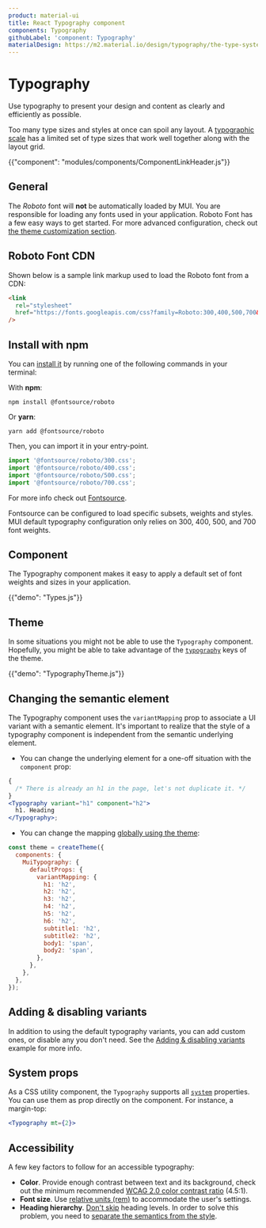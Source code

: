 ```yaml
---
product: material-ui
title: React Typography component
components: Typography
githubLabel: 'component: Typography'
materialDesign: https://m2.material.io/design/typography/the-type-system.html
---
```


# Typography

<p class="description">Use typography to present your design and content as clearly and efficiently as possible.</p>

Too many type sizes and styles at once can spoil any layout.
A [typographic scale](https://m2.material.io/design/typography/#type-scale) has a limited set of type sizes that work well together along with the layout grid.

{{"component": "modules/components/ComponentLinkHeader.js"}}

## General

The _Roboto_ font will **not** be automatically loaded by MUI.
You are responsible for loading any fonts used in your application.
Roboto Font has a few easy ways to get started. For more advanced configuration, check out
[the theme customization section](/material-ui/customization/typography/).

## Roboto Font CDN

Shown below is a sample link markup used to load the Roboto font from a CDN:

```html
<link
  rel="stylesheet"
  href="https://fonts.googleapis.com/css?family=Roboto:300,400,500,700&display=swap"
/>
```

## Install with npm

You can [install it](https://www.npmjs.com/package/@fontsource/roboto) by running one of the following commands in your terminal:

With **npm**:

`npm install @fontsource/roboto`

Or **yarn**:

`yarn add @fontsource/roboto`

Then, you can import it in your entry-point.

```js
import '@fontsource/roboto/300.css';
import '@fontsource/roboto/400.css';
import '@fontsource/roboto/500.css';
import '@fontsource/roboto/700.css';
```

For more info check out [Fontsource](https://github.com/fontsource/fontsource).

Fontsource can be configured to load specific subsets, weights and styles.
MUI default typography configuration only relies on 300, 400, 500, and 700 font weights.

## Component

The Typography component makes it easy to apply a default set of font weights and sizes in your application.

{{"demo": "Types.js"}}

## Theme

In some situations you might not be able to use the `Typography` component.
Hopefully, you might be able to take advantage of the [`typography`](/material-ui/customization/default-theme/?expand-path=$.typography) keys of the theme.

{{"demo": "TypographyTheme.js"}}

## Changing the semantic element

The Typography component uses the `variantMapping` prop to associate a UI variant with a semantic element.
It's important to realize that the style of a typography component is independent from the semantic underlying element.

- You can change the underlying element for a one-off situation with the `component` prop:

```jsx
{
  /* There is already an h1 in the page, let's not duplicate it. */
}
<Typography variant="h1" component="h2">
  h1. Heading
</Typography>;
```

- You can change the mapping [globally using the theme](/material-ui/customization/typography/#adding-amp-disabling-variants):

```js
const theme = createTheme({
  components: {
    MuiTypography: {
      defaultProps: {
        variantMapping: {
          h1: 'h2',
          h2: 'h2',
          h3: 'h2',
          h4: 'h2',
          h5: 'h2',
          h6: 'h2',
          subtitle1: 'h2',
          subtitle2: 'h2',
          body1: 'span',
          body2: 'span',
        },
      },
    },
  },
});
```

## Adding & disabling variants

In addition to using the default typography variants, you can add custom ones, or disable any you don't need. See the [Adding & disabling variants](/material-ui/customization/typography/#adding-amp-disabling-variants) example for more info.

## System props

As a CSS utility component, the `Typography` supports all [`system`](/system/properties/) properties. You can use them as prop directly on the component.
For instance, a margin-top:

```jsx
<Typography mt={2}>
```

## Accessibility

A few key factors to follow for an accessible typography:

- **Color**. Provide enough contrast between text and its background, check out the minimum recommended [WCAG 2.0 color contrast ratio](https://www.w3.org/TR/UNDERSTANDING-WCAG20/visual-audio-contrast-contrast.html) (4.5:1).
- **Font size**. Use [relative units (rem)](/material-ui/customization/typography/#font-size) to accommodate the user's settings.
- **Heading hierarchy**. [Don't skip](https://www.w3.org/WAI/tutorials/page-structure/headings/) heading levels. In order to solve this problem, you need to [separate the semantics from the style](#changing-the-semantic-element).
